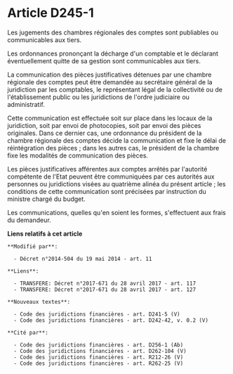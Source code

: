 # Article D245-1

Les jugements des chambres régionales des comptes sont publiables ou communicables aux tiers. 

Les ordonnances prononçant la décharge d'un comptable et le déclarant éventuellement quitte de sa gestion sont communicables
aux tiers. 

La communication des pièces justificatives détenues par une chambre régionale des comptes peut être demandée au secrétaire
général de la juridiction par les comptables, le représentant légal de la collectivité ou de l'établissement public ou les
juridictions de l'ordre judiciaire ou administratif. 

Cette communication est effectuée soit sur place dans les locaux de la juridiction, soit par envoi de photocopies, soit par
envoi des pièces originales. Dans ce dernier cas, une ordonnance du président de la chambre régionale des comptes décide la
communication et fixe le délai de réintégration des pièces ; dans les autres cas, le président de la chambre fixe les
modalités de communication des pièces. 

Les pièces justificatives afférentes aux comptes arrêtés par l'autorité compétente de l'Etat peuvent être communiquées par
ces autorités aux personnes ou juridictions visées au quatrième alinéa du présent article ; les conditions de cette
communication sont précisées par instruction du ministre chargé du budget. 

Les communications, quelles qu'en soient les formes, s'effectuent aux frais du demandeur.

**Liens relatifs à cet article**

	**Modifié par**:

	  - Décret n°2014-504 du 19 mai 2014 - art. 11

	**Liens**:

	  - TRANSFERE: Décret n°2017-671 du 28 avril 2017 - art. 117
	  - TRANSFERE: Décret n°2017-671 du 28 avril 2017 - art. 127

	**Nouveaux textes**:

	  - Code des juridictions financières - art. D241-5 (V)
	  - Code des juridictions financières - art. D242-42, v. 0.2 (V)

	**Cité par**:

	  - Code des juridictions financières - art. D256-1 (Ab)
	  - Code des juridictions financières - art. D262-104 (V)
	  - Code des juridictions financières - art. R212-26 (V)
	  - Code des juridictions financières - art. R262-25 (V)
